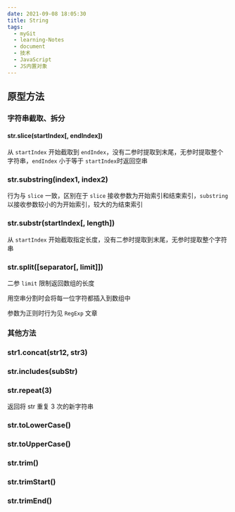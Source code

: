 ```yaml
---
date: 2021-09-08 18:05:30
title: String
tags:
  - myGit
  - learning-Notes
  - document
  - 技术
  - JavaScript
  - JS内置对象
---
```


## 原型方法

### 字符串截取、拆分

#### str.slice(startIndex[, endIndex])

从 `startIndex` 开始截取到 `endIndex`，没有二参时提取到末尾，无参时提取整个字符串，`endIndex` 小于等于 `startIndex`时返回空串

### str.substring(index1, index2)

行为与 `slice` 一致，区别在于 `slice` 接收参数为开始索引和结束索引，`substring` 以接收参数较小的为开始索引，较大的为结束索引

### str.substr(startIndex[, length])

从 `startIndex` 开始截取指定长度，没有二参时提取到末尾，无参时提取整个字符串

### str.split([separator[, limit]])

二参 `limit` 限制返回数组的长度

用空串分割时会将每一位字符都插入到数组中

参数为正则时行为见 `RegExp` 文章

### 其他方法

### str1.concat(str12, str3)

### str.includes(subStr)

### str.repeat(3)

返回将 str 重复 3 次的新字符串

### str.toLowerCase()

### str.toUpperCase()

### str.trim()

### str.trimStart()

### str.trimEnd()
